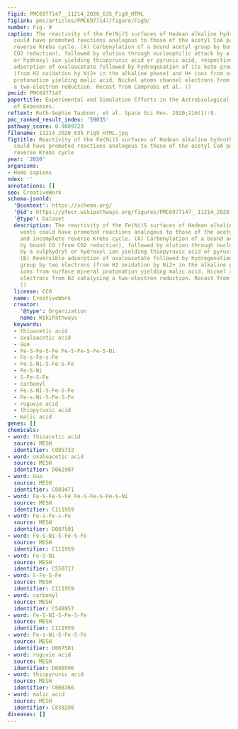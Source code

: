 ```yaml
---
figid: PMC6977147__11214_2020_635_Fig9_HTML
figlink: pmc/articles/PMC6977147/figure/Fig9/
number: Fig. 9
caption: The reactivity of the Fe(Ni)S surfaces of Hadean alkaline hydrothermal vents
  could have promoted reactions analogous to those of the acetyl CoA pathway and incomplete
  reverse Krebs cycle. (A) Carbonylation of a bound acetyl group by bound CO (from
  CO2 reduction), followed by elution through nucleophilic attack by a sulphydryl
  or hydroxyl ion yielding thiopyruvic acid or pyruvic acid, respectively. (B) Reversible
  adsorption of oxaloacetate followed by hydrogenation of its keto group by two electrons
  (from H2 oxidation by Ni2+ in the alkaline phase) and H+ ions from surface mineral
  protonation yielding malic acid. Nickel atoms channel electrons from H2 catalysing
  a two-electron reduction. Recast from Camprubi et al. ()
pmcid: PMC6977147
papertitle: Experimental and Simulation Efforts in the Astrobiological Exploration
  of Exooceans.
reftext: Ruth-Sophie Taubner, et al. Space Sci Rev. 2020;216(1):9.
pmc_ranked_result_index: '59035'
pathway_score: 0.9009723
filename: 11214_2020_635_Fig9_HTML.jpg
figtitle: Reactivity of the Fe(Ni)S surfaces of Hadean alkaline hydrothermal vents
  could have promoted reactions analogous to those of the acetyl CoA pathway and incomplete
  reverse Krebs cycle
year: '2020'
organisms:
- Homo sapiens
ndex: ''
annotations: []
seo: CreativeWork
schema-jsonld:
  '@context': https://schema.org/
  '@id': https://pfocr.wikipathways.org/figures/PMC6977147__11214_2020_635_Fig9_HTML.html
  '@type': Dataset
  description: The reactivity of the Fe(Ni)S surfaces of Hadean alkaline hydrothermal
    vents could have promoted reactions analogous to those of the acetyl CoA pathway
    and incomplete reverse Krebs cycle. (A) Carbonylation of a bound acetyl group
    by bound CO (from CO2 reduction), followed by elution through nucleophilic attack
    by a sulphydryl or hydroxyl ion yielding thiopyruvic acid or pyruvic acid, respectively.
    (B) Reversible adsorption of oxaloacetate followed by hydrogenation of its keto
    group by two electrons (from H2 oxidation by Ni2+ in the alkaline phase) and H+
    ions from surface mineral protonation yielding malic acid. Nickel atoms channel
    electrons from H2 catalysing a two-electron reduction. Recast from Camprubi et al.
    ()
  license: CC0
  name: CreativeWork
  creator:
    '@type': Organization
    name: WikiPathways
  keywords:
  - thioacetic acid
  - oxaloacetic acid
  - Guo
  - Fe-S-Fe-S-Fe Fe-S-Fe-S-Fe-S-Ni
  - Fe-s-Fe-s-Fe
  - Fe-S-Ni-S-Fe-S-Fe
  - Fe-S-Ni
  - S-Fe-S-Fe
  - carbonyl
  - Fe-S-NI-S-Fe-S-Fe
  - Fe-s-Ni-S-Fe-S-Fe
  - ruguvie acid
  - thiopyruvic acid
  - malic acid
genes: []
chemicals:
- word: thioacetic acid
  source: MESH
  identifier: C005732
- word: oxaloacetic acid
  source: MESH
  identifier: D062907
- word: Guo
  source: MESH
  identifier: C089471
- word: Fe-S-Fe-S-Fe Fe-S-Fe-S-Fe-S-Ni
  source: MESH
  identifier: C111959
- word: Fe-s-Fe-s-Fe
  source: MESH
  identifier: D007501
- word: Fe-S-Ni-S-Fe-S-Fe
  source: MESH
  identifier: C111959
- word: Fe-S-Ni
  source: MESH
  identifier: C550717
- word: S-Fe-S-Fe
  source: MESH
  identifier: C111959
- word: carbonyl
  source: MESH
  identifier: C548957
- word: Fe-S-NI-S-Fe-S-Fe
  source: MESH
  identifier: C111959
- word: Fe-s-Ni-S-Fe-S-Fe
  source: MESH
  identifier: D007501
- word: ruguvie acid
  source: MESH
  identifier: D000596
- word: thiopyruvic acid
  source: MESH
  identifier: C008366
- word: malic acid
  source: MESH
  identifier: C030298
diseases: []
---
```

